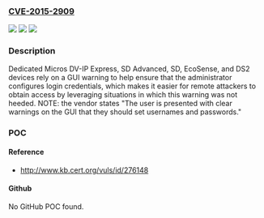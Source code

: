 ### [CVE-2015-2909](https://cve.mitre.org/cgi-bin/cvename.cgi?name=CVE-2015-2909)
![](https://img.shields.io/static/v1?label=Product&message=DS2&color=blue)
![](https://img.shields.io/static/v1?label=Version&message=n%2Fa&color=blue)
![](https://img.shields.io/static/v1?label=Vulnerability&message=Other&color=brighgreen)

### Description

Dedicated Micros DV-IP Express, SD Advanced, SD, EcoSense, and DS2 devices rely on a GUI warning to help ensure that the administrator configures login credentials, which makes it easier for remote attackers to obtain access by leveraging situations in which this warning was not heeded. NOTE: the vendor states "The user is presented with clear warnings on the GUI that they should set usernames and passwords."

### POC

#### Reference
- http://www.kb.cert.org/vuls/id/276148

#### Github
No GitHub POC found.

